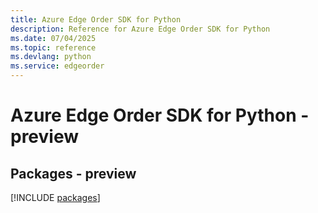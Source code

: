 ```yaml
---
title: Azure Edge Order SDK for Python
description: Reference for Azure Edge Order SDK for Python
ms.date: 07/04/2025
ms.topic: reference
ms.devlang: python
ms.service: edgeorder
---
```

# Azure Edge Order SDK for Python - preview
## Packages - preview
[!INCLUDE [packages](edge-order-index.md)]
